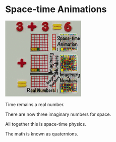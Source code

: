 # Space-time Animations

![](../img/space_time_animation.gif)

Time remains a real number.

There are now three imaginary numbers for space.

All together this is space-time physics.

The math is known as quaternions.
